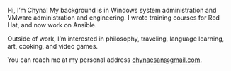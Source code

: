 Hi, I’m Chyna! My background is in Windows system administration and VMware administration and engineering. I wrote training courses for Red Hat, and now work on Ansible.

Outside of work, I’m interested in philosophy, traveling, language learning, art, cooking, and video games. 

You can reach me at my personal address chynaesan@gmail.com.

<!---
chynasan/chynasan is a ✨ special ✨ repository because its `README.md` (this file) appears on your GitHub profile.
You can click the Preview link to take a look at your changes.
--->
